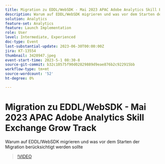 ```yaml
---
title: Migration zu EDDL/WebSDK - Mai 2023 APAC Adobe Analytics Skill Exchange Grow Track
description: Warum auf EDDL/WebSDK migrieren und was vor dem Starten der Migration berücksichtigt werden sollte
solution: Analytics
feature-set: Analytics
feature: Launch Implementation
role: User
level: Intermediate, Experienced
doc-type: Event
last-substantial-update: 2023-06-30T00:00:00Z
jira: KT-13554
thumbnail: 3420947.jpeg
event-start-time: 2023-5-1 08:30-8
source-git-commit: b32c10575f90d02829889d9eae876b2c922915bb
workflow-type: tm+mt
source-wordcount: '52'
ht-degree: 0%

---
```



# Migration zu EDDL/WebSDK - Mai 2023 APAC Adobe Analytics Skill Exchange Grow Track

Warum auf EDDL/WebSDK migrieren und was vor dem Starten der Migration berücksichtigt werden sollte

>[!VIDEO](https://video.tv.adobe.com/v/3420947/?learn=on)
